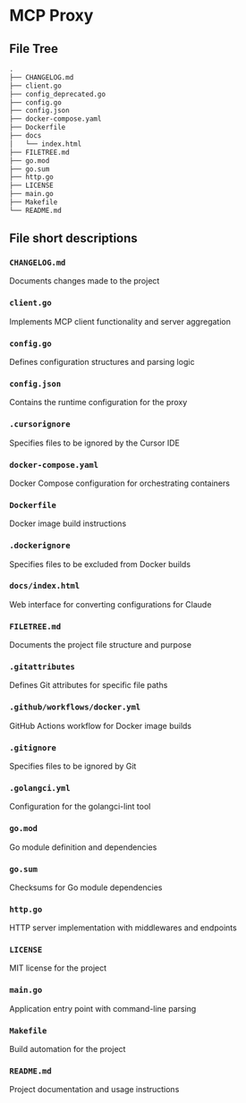 # MCP Proxy

## File Tree

```filetree.txt
.
├── CHANGELOG.md
├── client.go
├── config_deprecated.go
├── config.go
├── config.json
├── docker-compose.yaml
├── Dockerfile
├── docs
│   └── index.html
├── FILETREE.md
├── go.mod
├── go.sum
├── http.go
├── LICENSE
├── main.go
├── Makefile
└── README.md
```

## File short descriptions

### `CHANGELOG.md`

Documents changes made to the project

### `client.go`

Implements MCP client functionality and server aggregation

### `config.go`

Defines configuration structures and parsing logic

### `config.json`

Contains the runtime configuration for the proxy

### `.cursorignore`

Specifies files to be ignored by the Cursor IDE

### `docker-compose.yaml`

Docker Compose configuration for orchestrating containers

### `Dockerfile`

Docker image build instructions

### `.dockerignore`

Specifies files to be excluded from Docker builds

### `docs/index.html`

Web interface for converting configurations for Claude

### `FILETREE.md`

Documents the project file structure and purpose

### `.gitattributes`

Defines Git attributes for specific file paths

### `.github/workflows/docker.yml`

GitHub Actions workflow for Docker image builds

### `.gitignore`

Specifies files to be ignored by Git

### `.golangci.yml`

Configuration for the golangci-lint tool

### `go.mod`

Go module definition and dependencies

### `go.sum`

Checksums for Go module dependencies

### `http.go`

HTTP server implementation with middlewares and endpoints

### `LICENSE`

MIT license for the project

### `main.go`

Application entry point with command-line parsing

### `Makefile`

Build automation for the project

### `README.md`

Project documentation and usage instructions
